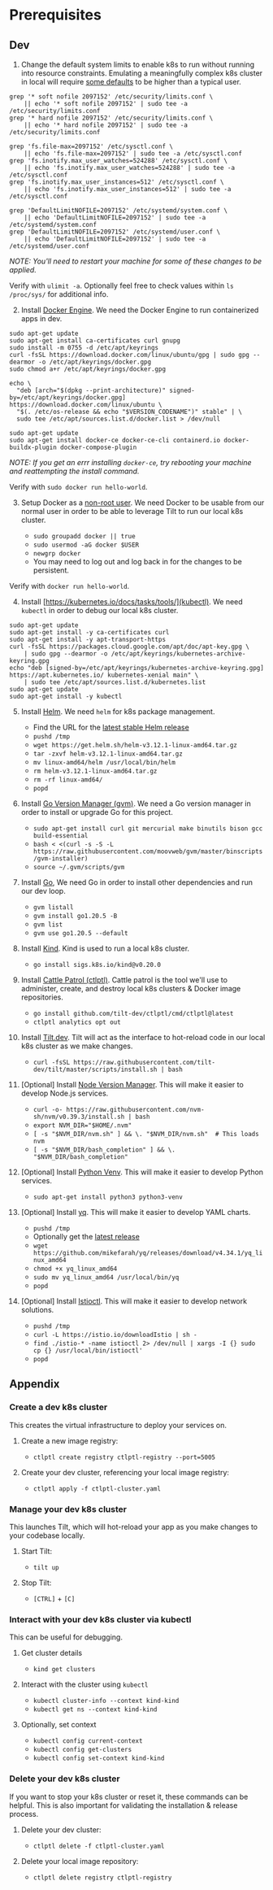 
# Prerequisites

## Dev

1. Change the default system limits to enable k8s to run without running into resource constraints. Emulating a meaningfully complex k8s cluster in local will require [some defaults](https://kind.sigs.k8s.io/docs/user/known-issues/) to be higher than a typical user.
```
grep '* soft nofile 2097152' /etc/security/limits.conf \
    || echo '* soft nofile 2097152' | sudo tee -a /etc/security/limits.conf
grep '* hard nofile 2097152' /etc/security/limits.conf \
    || echo '* hard nofile 2097152' | sudo tee -a /etc/security/limits.conf

grep 'fs.file-max=2097152' /etc/sysctl.conf \
    || echo 'fs.file-max=2097152' | sudo tee -a /etc/sysctl.conf
grep 'fs.inotify.max_user_watches=524288' /etc/sysctl.conf \
    || echo 'fs.inotify.max_user_watches=524288' | sudo tee -a /etc/sysctl.conf
grep 'fs.inotify.max_user_instances=512' /etc/sysctl.conf \
    || echo 'fs.inotify.max_user_instances=512' | sudo tee -a /etc/sysctl.conf

grep 'DefaultLimitNOFILE=2097152' /etc/systemd/system.conf \
    || echo 'DefaultLimitNOFILE=2097152' | sudo tee -a /etc/systemd/system.conf
grep 'DefaultLimitNOFILE=2097152' /etc/systemd/user.conf \
    || echo 'DefaultLimitNOFILE=2097152' | sudo tee -a /etc/systemd/user.conf
```

*NOTE: You'll need to restart your machine for some of these changes to be applied.*

Verify with `ulimit -a`. Optionally feel free to check values within `ls /proc/sys/` for additional info.

2. Install [Docker Engine](https://docs.docker.com/engine/install/ubuntu/#install-using-the-repository). We need the Docker Engine to run containerized apps in dev.

```
sudo apt-get update
sudo apt-get install ca-certificates curl gnupg
sudo install -m 0755 -d /etc/apt/keyrings
curl -fsSL https://download.docker.com/linux/ubuntu/gpg | sudo gpg --dearmor -o /etc/apt/keyrings/docker.gpg
sudo chmod a+r /etc/apt/keyrings/docker.gpg

echo \
  "deb [arch="$(dpkg --print-architecture)" signed-by=/etc/apt/keyrings/docker.gpg] https://download.docker.com/linux/ubuntu \
  "$(. /etc/os-release && echo "$VERSION_CODENAME")" stable" | \
  sudo tee /etc/apt/sources.list.d/docker.list > /dev/null

sudo apt-get update
sudo apt-get install docker-ce docker-ce-cli containerd.io docker-buildx-plugin docker-compose-plugin
```

*NOTE: If you get an errr installing `docker-ce`, try rebooting your machine and reattempting the install command.*

Verify with `sudo docker run hello-world`.

3. Setup Docker as a [non-root user](https://docs.docker.com/engine/install/linux-postinstall/). We need Docker to be usable from our normal user in order to be able to leverage Tilt to run our local k8s cluster.

    - `sudo groupadd docker || true`
    - `sudo usermod -aG docker $USER`
    - `newgrp docker`
    - You may need to log out and log back in for the changes to be persistent.

Verify with `docker run hello-world`.

4. Install [https://kubernetes.io/docs/tasks/tools/](kubectl). We need `kubectl` in order to debug our local k8s cluster.

```
sudo apt-get update
sudo apt-get install -y ca-certificates curl
sudo apt-get install -y apt-transport-https
curl -fsSL https://packages.cloud.google.com/apt/doc/apt-key.gpg \
    | sudo gpg --dearmor -o /etc/apt/keyrings/kubernetes-archive-keyring.gpg
echo "deb [signed-by=/etc/apt/keyrings/kubernetes-archive-keyring.gpg] https://apt.kubernetes.io/ kubernetes-xenial main" \
    | sudo tee /etc/apt/sources.list.d/kubernetes.list
sudo apt-get update
sudo apt-get install -y kubectl
```

5. Install [Helm](https://helm.sh/docs/intro/install/). We need `helm` for k8s package management.
    - Find the URL for the [latest stable Helm release](https://github.com/helm/helm/releases)
    - `pushd /tmp`
    - `wget https://get.helm.sh/helm-v3.12.1-linux-amd64.tar.gz`
    - `tar -zxvf helm-v3.12.1-linux-amd64.tar.gz`
    - `mv linux-amd64/helm /usr/local/bin/helm`
    - `rm helm-v3.12.1-linux-amd64.tar.gz`
    - `rm -rf linux-amd64/`
    - `popd`

6. Install [Go Version Manager (gvm)](https://github.com/moovweb/gvm). We need a Go version manager in order to install or upgrade Go for this project.

    - `sudo apt-get install curl git mercurial make binutils bison gcc build-essential`
    - `bash < <(curl -s -S -L https://raw.githubusercontent.com/moovweb/gvm/master/binscripts/gvm-installer)`
    - `source ~/.gvm/scripts/gvm`

7. Install [Go](https://go.dev/), We need Go in order to install other dependencies and run our dev loop.
    - `gvm listall`
    - `gvm install go1.20.5 -B`
    - `gvm list`
    - `gvm use go1.20.5 --default`

8. Install [Kind](https://kind.sigs.k8s.io/docs/user/quick-start/). Kind is used to run a local k8s cluster.
    - `go install sigs.k8s.io/kind@v0.20.0`

9. Install [Cattle Patrol (ctlptl)](https://github.com/tilt-dev/ctlptl). Cattle patrol is the tool we'll use to administer, create, and destroy local k8s clusters & Docker image repositories.
    - `go install github.com/tilt-dev/ctlptl/cmd/ctlptl@latest`
    - `ctlptl analytics opt out`

10. Install [Tilt.dev](https://docs.tilt.dev/). Tilt will act as the interface to hot-reload code in our local k8s cluster as we make changes.
    - `curl -fsSL https://raw.githubusercontent.com/tilt-dev/tilt/master/scripts/install.sh | bash`

11. [Optional] Install [Node Version Manager](https://github.com/nvm-sh/nvm). This will make it easier to develop Node.js services.
    - `curl -o- https://raw.githubusercontent.com/nvm-sh/nvm/v0.39.3/install.sh | bash`
    - `export NVM_DIR="$HOME/.nvm"`
    - `[ -s "$NVM_DIR/nvm.sh" ] && \. "$NVM_DIR/nvm.sh"  # This loads nvm`
    - `[ -s "$NVM_DIR/bash_completion" ] && \. "$NVM_DIR/bash_completion"`

12. [Optional] Install [Python Venv](https://docs.python.org/3/library/venv.html). This will make it easier to develop Python services.
    - `sudo apt-get install python3 python3-venv`

13. [Optional] Install [yq](https://github.com/mikefarah/yq/#install). This will make it easier to develop YAML charts.
    - `pushd /tmp`
    - Optionally get the [latest release](https://github.com/mikefarah/yq/releases/)
    - `wget https://github.com/mikefarah/yq/releases/download/v4.34.1/yq_linux_amd64`
    - `chmod +x yq_linux_amd64`
    - `sudo mv yq_linux_amd64 /usr/local/bin/yq`
    - `popd`

14. [Optional] Install [Istioctl](https://istio.io/latest/docs/setup/install/istioctl/). This will make it easier to develop network solutions.
    - `pushd /tmp`
    - `curl -L https://istio.io/downloadIstio | sh -`
    - `find ./istio-* -name istioctl 2> /dev/null | xargs -I {} sudo cp {} /usr/local/bin/istioctl'`
    - `popd`

## Appendix

### Create a dev k8s cluster

This creates the virtual infrastructure to deploy your services on.

1. Create a new image registry:
    - `ctlptl create registry ctlptl-registry --port=5005`

2. Create your dev cluster, referencing your local image registry:
    - `ctlptl apply -f ctlptl-cluster.yaml`

### Manage your dev k8s cluster

This launches Tilt, which will hot-reload your app as you make changes to your codebase locally.

1. Start Tilt:
    - `tilt up`

2. Stop Tilt:
    - `[CTRL]` + `[C]`

### Interact with your dev k8s cluster via kubectl

This can be useful for debugging.

1. Get cluster details
    - `kind get clusters`

2. Interact with the cluster using `kubectl`
    - `kubectl cluster-info --context kind-kind`
    - `kubectl get ns --context kind-kind`

3. Optionally, set context
    - `kubectl config current-context`
    - `kubectl config get-clusters`
    - `kubectl config set-context kind-kind`

### Delete your dev k8s cluster

If you want to stop your k8s cluster or reset it, these commands can be helpful. This is also important for validating the installation & release process.

1. Delete your dev cluster:
    - `ctlptl delete -f ctlptl-cluster.yaml`

2. Delete your local image repository:
    - `ctlptl delete registry ctlptl-registry`

